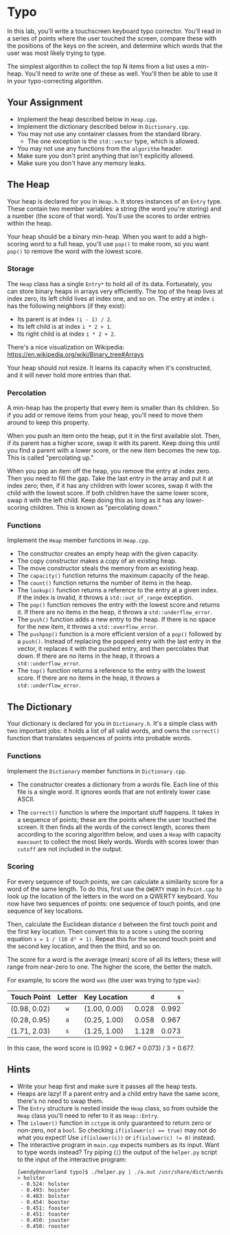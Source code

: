 # Typo

In this lab, you'll write a touchscreen keyboard typo corrector.  You'll read in
a  series of points  where the user  touched the screen,  compare these with the
positions of the keys on the screen, and determine which words that the user was
most likely trying to type.

The  simplest algorithm to collect the  top N items from a list uses a min-heap.
You'll need to write one of these as well. You'll then be able to use it in your
typo-correcting algorithm.


## Your Assignment

- Implement the heap described below in `Heap.cpp`.
- Implement the dictionary described below in `Dictionary.cpp`.
- You may not use any container classes from the standard library.
  - The one exception is the `std::vector` type, which is allowed.
- You may not use any functions from the `algorithm` header.
- Make sure you don't print anything that isn't explicitly allowed.
- Make sure you don't have any memory leaks.


## The Heap

Your heap is declared for you in  `Heap.h`.  It stores  instances of an  `Entry`
type. These contain two member variables: a string (the word you're storing) and
a number (the score of that word). You'll use the scores to order entries within
the heap.

Your heap should be a binary min-heap.  When you want to add a high-scoring word
to a full heap,  you'll use `pop()` to make room,  so you want `pop()` to remove
the word with the lowest score.


### Storage

The `Heap` class has a single `Entry*` to hold all of its data. Fortunately, you
can store binary heaps in arrays very efficiently.  The top of the heap lives at
index zero, its left child lives at index one, and so on. The entry at index `i`
has the following neighbors (if they exist):

- Its parent is at index `(i - 1) / 2`.
- Its left child is at index `i * 2 + 1`.
- Its right child is at index `i * 2 + 2`.

There's a nice visualization on Wikipedia:
<https://en.wikipedia.org/wiki/Binary_tree#Arrays>

Your heap  should not resize.  It learns its capacity when it's constructed, and
it will never hold more entries than that.


### Percolation

A min-heap has the property that every item is smaller than its children.  So if
you add or remove items from your heap,  you'll need to move them around to keep
this property.

When you push an item onto the heap,  put it in the first available slot.  Then,
if its parent has a higher score, swap it with its parent. Keep doing this until
you find a parent with a lower score, or the new item becomes the new top.  This
is called "percolating up."

When you pop an item off the heap, you remove the entry at index zero.  Then you
need to fill the gap. Take the last entry in the array and put it at index zero;
then,  if it has any children with lower scores, swap it with the child with the
lowest score.  If both children have the same lower score, swap it with the left
child.  Keep doing this  as long as it has  any lower-scoring children.  This is
known as "percolating down."


### Functions

Implement the `Heap` member functions in `Heap.cpp`.

- The constructor creates an empty heap with the given capacity.
- The copy constructor makes a copy of an existing heap.
- The move constructor steals the memory from an existing heap.
- The `capacity()` function returns the maximum capacity of the heap.
- The `count()` function returns the number of items in the heap.
- The `lookup()` function returns a reference to the entry at a given index.
  If the index is invalid, it throws a `std::out_of_range` exception.
- The `pop()` function removes the entry with the lowest score and returns it.
  If there are no items in the heap, it throws a `std::underflow_error`.
- The `push()` function adds a new entry to the heap.  If there is no space for
  the new item, it throws a `std::overflow_error`.
- The `pushpop()` function is a more efficient version of a `pop()` followed by
  a `push()`.  Instead of replacing the popped entry with the last entry in the
  vector, it replaces it with the pushed entry, and then percolates that down.
  If there are no items in the heap, it throws a `std::underflow_error`.
- The `top()` function returns a reference to the entry with the lowest score.
  If there are no items in the heap, it throws a `std::underflow_error`.


## The Dictionary

Your dictionary is declared for you in `Dictionary.h`.  It's a simple class with
two important jobs: it holds a list of all valid words, and owns the `correct()`
function that translates sequences of points into probable words.


### Functions

Implement the `Dictionary` member functions in `Dictionary.cpp`.

- The constructor creates a dictionary from a words file. Each line of this file
  is a single word.  It ignores words that are not entirely lower case ASCII.

- The `correct()` function  is where the important stuff happens.  It takes in a
  sequence of points; these are the points where the user touched the screen. It
  then finds all the words of the  correct length,  scores them according to the
  scoring algorithm below, and uses a `Heap` with capacity `maxcount` to collect
  the most likely words.  Words with scores lower than `cutoff` are not included
  in the output.


### Scoring

For every sequence  of touch points,  we can calculate  a similarity score for a
word of the same length.  To do this, first use the `QWERTY` map  in `Point.cpp`
to look up the location of the letters in the word on a QWERTY keyboard. You now
have two sequences of points:  one sequence of touch points, and one sequence of
key locations.

Then, calculate the Euclidean distance `d` between the first touch point and the
first key location.  Then convert this to a score `s` using the scoring equation
`s = 1 / (10 d² + 1)`. Repeat this for the second touch point and the second key
location, and then the third, and so on.

The score for a word is the average (mean) score of all its letters;  these will
range from near-zero to one.  The higher the score, the better the match.

For example, to score the word `was` (the user was trying to type `wax`):

| Touch Point  | Letter | Key Location | `d`   | `s`   |
|--------------|:------:|--------------|------:|------:|
| (0.98, 0.02) | `w`    | (1.00, 0.00) | 0.028 | 0.992 |
| (0.28, 0.95) | `a`    | (0.25, 1.00) | 0.058 | 0.967 |
| (1.71, 2.03) | `s`    | (1.25, 1.00) | 1.128 | 0.073 |

In this case, the word score is (0.992 + 0.967 + 0.073) / 3 = 0.677.


## Hints

- Write your heap first and make sure it passes all the heap tests.
- Heaps are lazy!  If a parent entry and a child entry have the same score,
  there's no need to swap them.
- The `Entry` structure is nested inside the `Heap` class, so from outside the
  `Heap` class you'll need to refer to it as `Heap::Entry`.
- The `islower()` function in `cctype` is only guaranteed to return zero or
  non-zero, _not_ a `bool`.  So checking `if(islower(c) == true)` may not do
  what you expect!  Use `if(islower(c))` or `if(islower(c) != 0)` instead.
- The interactive program in `main.cpp` expects numbers as its input.  Want to
  type words instead?  Try piping (`|`) the output of the `helper.py` script to
  the input of the interactive program:
  ```
  [wendy@neverland typo]$ ./helper.py | ./a.out /usr/share/dict/words
  > holster
   - 0.524: holster
   - 0.493: hoister
   - 0.483: bolster
   - 0.454: booster
   - 0.451: fooster
   - 0.451: toaster
   - 0.450: jouster
   - 0.450: rooster
  ```